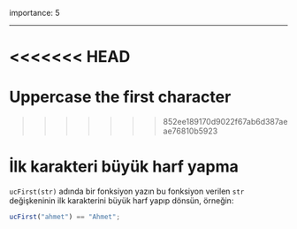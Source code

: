 importance: 5

---

<<<<<<< HEAD
=======
# Uppercase the first character
>>>>>>> 852ee189170d9022f67ab6d387aeae76810b5923

# İlk karakteri büyük harf yapma

`ucFirst(str)` adında bir fonksiyon yazın bu fonksiyon verilen `str` değişkeninin ilk karakterini büyük harf yapıp dönsün, örneğin:

```js
ucFirst("ahmet") == "Ahmet";
```
